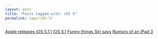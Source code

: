 ```yaml
---
layout: post
title: "Posts tagged with: iOS 5"
permalink: tags/iOS-5/
---
```

[Apple releases iOS 5.1.1](/2012/05/apple-releases-ios-511)
[iOS 5.1](/2012/03/ios-51)
[Funny things Siri says](/2011/10/funny-things-siri-says)
[Rumors of an iPad 3](/2011/08/rumors-of-ipad-3)
